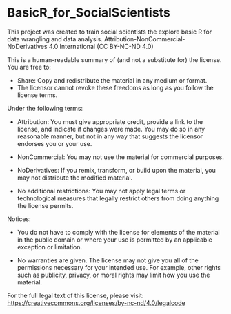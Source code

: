 # BasicR_for_SocialScientists
This project was created to train social scientists the explore basic R for data wrangling and data analysis. 
Attribution-NonCommercial-NoDerivatives 4.0 International (CC BY-NC-ND 4.0)

This is a human-readable summary of (and not a substitute for) the license. You are free to:

- Share: Copy and redistribute the material in any medium or format.
- The licensor cannot revoke these freedoms as long as you follow the license terms.

Under the following terms:

- Attribution: You must give appropriate credit, provide a link to the license, and indicate if changes were made. You may do so in any reasonable manner, but not in any way that suggests the licensor endorses you or your use.

- NonCommercial: You may not use the material for commercial purposes.

- NoDerivatives: If you remix, transform, or build upon the material, you may not distribute the modified material.

- No additional restrictions: You may not apply legal terms or technological measures that legally restrict others from doing anything the license permits.

Notices:

- You do not have to comply with the license for elements of the material in the public domain or where your use is permitted by an applicable exception or limitation.

- No warranties are given. The license may not give you all of the permissions necessary for your intended use. For example, other rights such as publicity, privacy, or moral rights may limit how you use the material.

For the full legal text of this license, please visit: https://creativecommons.org/licenses/by-nc-nd/4.0/legalcode
